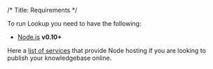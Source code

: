 /*
Title: Requirements
*/

To run Lookup you need to have the following:

* [Node.js](http://nodejs.org) **v0.10+**

Here a [list of services](https://github.com/joyent/node/wiki/Node-Hosting) that provide Node hosting
if you are looking to publish your knowledgebase online.
